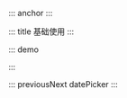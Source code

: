 ::: anchor
:::

::: title 基础使用
:::

::: demo

<template>
  <lay-date-picker  v-model="endTime"  frontText="结束时间:"></lay-date-picker>
</template>

<script>
import { ref } from 'vue'

export default {
  setup() {

   const endTime = ref("2022-03-04 17:35:00");

    return {
      endTime
    }
  }
}
</script>

:::

::: previousNext datePicker
:::